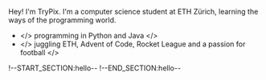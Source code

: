 Hey! I'm TryPix. I'm a computer science student at ETH Zürich, learning the ways of the programming world. 

- </> programming in Python and Java </> 
- </> juggling ETH, Advent of Code, Rocket League and a passion for football </> 


!--START_SECTION:hello--
!--END_SECTION:hello--
